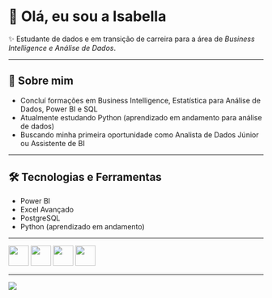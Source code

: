 # 👋 Olá, eu sou a Isabella  

✨ Estudante de dados e em transição de carreira para a área de *Business Intelligence e Análise de Dados*.  

---

## 🚀 Sobre mim  
- Concluí formações em Business Intelligence, Estatística para Análise de Dados, Power BI e SQL 
- Atualmente estudando Python (aprendizado em andamento para análise de dados) 
- Buscando minha primeira oportunidade como Analista de Dados Júnior ou Assistente de BI  

---

## 🛠️ Tecnologias e Ferramentas  
- Power BI  
- Excel Avançado  
- PostgreSQL
- Python (aprendizado em andamento)

----

<p align="left">
  <img src="https://cdn.jsdelivr.net/gh/devicons/devicon/icons/python/python-original.svg" width="40" height="40" />
  <img src="https://cdn.jsdelivr.net/gh/devicons/devicon@latest/icons/aarch64/aarch64-original.svg" width="40" height="40" />
  <img src="https://img.icons8.com/color/48/microsoft-excel-2019--v1.png" width="40" height="40" />
  <img src="https://img.icons8.com/color/48/power-bi.png" width="40" height="40" />
</p>

---

<p align="left">
  <a href="https://www.linkedin.com/in/isabella-coelho-a5851622a/" target="_blank">
    <img src="https://img.shields.io/badge/LinkedIn-0A66C2?style=for-the-badge&logo=linkedin&logoColor=white"/>
  </a>
</p>
